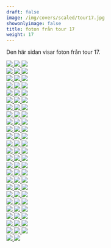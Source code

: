 ```yaml
---  
draft: false  
image: /img/covers/scaled/tour17.jpg  
showonlyimage: false  
title: foton från tour 17  
weight: 17  
---
```


Den här sidan visar foton från tour 17.

<div class="col-md-8"> <div class="row">  
<a href="/img/tour17/scaled/001.JPG" data-toggle="lightbox"         data-gallery="example-gallery" class="col-sm-4">
<img src="/img/tour17/thumbs/001.JPG" class="img-fluid"> </a>  
<a href="/img/tour17/scaled/002.JPG" data-toggle="lightbox"         data-gallery="example-gallery" class="col-sm-4">
<img src="/img/tour17/thumbs/002.JPG" class="img-fluid"> </a>  
<a href="/img/tour17/scaled/003.JPG" data-toggle="lightbox"         data-gallery="example-gallery" class="col-sm-4">
<img src="/img/tour17/thumbs/003.JPG" class="img-fluid"> </a> </div>
<div class="row">  
<a href="/img/tour17/scaled/004.JPG" data-toggle="lightbox"         data-gallery="example-gallery" class="col-sm-4">
<img src="/img/tour17/thumbs/004.JPG" class="img-fluid"> </a>  
<a href="/img/tour17/scaled/005.JPG" data-toggle="lightbox"         data-gallery="example-gallery" class="col-sm-4">
<img src="/img/tour17/thumbs/005.JPG" class="img-fluid"> </a>  
<a href="/img/tour17/scaled/006.JPG" data-toggle="lightbox"         data-gallery="example-gallery" class="col-sm-4">
<img src="/img/tour17/thumbs/006.JPG" class="img-fluid"> </a> </div>
<div class="row">  
<a href="/img/tour17/scaled/007.JPG" data-toggle="lightbox"         data-gallery="example-gallery" class="col-sm-4">
<img src="/img/tour17/thumbs/007.JPG" class="img-fluid"> </a>  
<a href="/img/tour17/scaled/008.JPG" data-toggle="lightbox"         data-gallery="example-gallery" class="col-sm-4">
<img src="/img/tour17/thumbs/008.JPG" class="img-fluid"> </a>  
<a href="/img/tour17/scaled/009.JPG" data-toggle="lightbox"         data-gallery="example-gallery" class="col-sm-4">
<img src="/img/tour17/thumbs/009.JPG" class="img-fluid"> </a> </div>
<div class="row">  
<a href="/img/tour17/scaled/010.JPG" data-toggle="lightbox"         data-gallery="example-gallery" class="col-sm-4">
<img src="/img/tour17/thumbs/010.JPG" class="img-fluid"> </a>  
<a href="/img/tour17/scaled/011.JPG" data-toggle="lightbox"         data-gallery="example-gallery" class="col-sm-4">
<img src="/img/tour17/thumbs/011.JPG" class="img-fluid"> </a>  
<a href="/img/tour17/scaled/012.JPG" data-toggle="lightbox"         data-gallery="example-gallery" class="col-sm-4">
<img src="/img/tour17/thumbs/012.JPG" class="img-fluid"> </a> </div>
<div class="row">  
<a href="/img/tour17/scaled/013.JPG" data-toggle="lightbox"         data-gallery="example-gallery" class="col-sm-4">
<img src="/img/tour17/thumbs/013.JPG" class="img-fluid"> </a>  
<a href="/img/tour17/scaled/014.JPG" data-toggle="lightbox"         data-gallery="example-gallery" class="col-sm-4">
<img src="/img/tour17/thumbs/014.JPG" class="img-fluid"> </a>  
<a href="/img/tour17/scaled/015.JPG" data-toggle="lightbox"         data-gallery="example-gallery" class="col-sm-4">
<img src="/img/tour17/thumbs/015.JPG" class="img-fluid"> </a> </div>
<div class="row">  
<a href="/img/tour17/scaled/016.JPG" data-toggle="lightbox"         data-gallery="example-gallery" class="col-sm-4">
<img src="/img/tour17/thumbs/016.JPG" class="img-fluid"> </a>  
<a href="/img/tour17/scaled/017.JPG" data-toggle="lightbox"         data-gallery="example-gallery" class="col-sm-4">
<img src="/img/tour17/thumbs/017.JPG" class="img-fluid"> </a>  
<a href="/img/tour17/scaled/018.JPG" data-toggle="lightbox"         data-gallery="example-gallery" class="col-sm-4">
<img src="/img/tour17/thumbs/018.JPG" class="img-fluid"> </a> </div>
<div class="row">  
<a href="/img/tour17/scaled/019.JPG" data-toggle="lightbox"         data-gallery="example-gallery" class="col-sm-4">
<img src="/img/tour17/thumbs/019.JPG" class="img-fluid"> </a>  
<a href="/img/tour17/scaled/020.JPG" data-toggle="lightbox"         data-gallery="example-gallery" class="col-sm-4">
<img src="/img/tour17/thumbs/020.JPG" class="img-fluid"> </a>  
<a href="/img/tour17/scaled/021.JPG" data-toggle="lightbox"         data-gallery="example-gallery" class="col-sm-4">
<img src="/img/tour17/thumbs/021.JPG" class="img-fluid"> </a> </div>
<div class="row">  
<a href="/img/tour17/scaled/022.JPG" data-toggle="lightbox"         data-gallery="example-gallery" class="col-sm-4">
<img src="/img/tour17/thumbs/022.JPG" class="img-fluid"> </a>  
<a href="/img/tour17/scaled/023.JPG" data-toggle="lightbox"         data-gallery="example-gallery" class="col-sm-4">
<img src="/img/tour17/thumbs/023.JPG" class="img-fluid"> </a>  
<a href="/img/tour17/scaled/024.JPG" data-toggle="lightbox"         data-gallery="example-gallery" class="col-sm-4">
<img src="/img/tour17/thumbs/024.JPG" class="img-fluid"> </a> </div>
<div class="row">  
<a href="/img/tour17/scaled/025.JPG" data-toggle="lightbox"         data-gallery="example-gallery" class="col-sm-4">
<img src="/img/tour17/thumbs/025.JPG" class="img-fluid"> </a>  
<a href="/img/tour17/scaled/026.JPG" data-toggle="lightbox"         data-gallery="example-gallery" class="col-sm-4">
<img src="/img/tour17/thumbs/026.JPG" class="img-fluid"> </a>  
<a href="/img/tour17/scaled/027.JPG" data-toggle="lightbox"         data-gallery="example-gallery" class="col-sm-4">
<img src="/img/tour17/thumbs/027.JPG" class="img-fluid"> </a> </div>
<div class="row">  
<a href="/img/tour17/scaled/028.JPG" data-toggle="lightbox"         data-gallery="example-gallery" class="col-sm-4">
<img src="/img/tour17/thumbs/028.JPG" class="img-fluid"> </a>  
<a href="/img/tour17/scaled/029.JPG" data-toggle="lightbox"         data-gallery="example-gallery" class="col-sm-4">
<img src="/img/tour17/thumbs/029.JPG" class="img-fluid"> </a>  
<a href="/img/tour17/scaled/030.JPG" data-toggle="lightbox"         data-gallery="example-gallery" class="col-sm-4">
<img src="/img/tour17/thumbs/030.JPG" class="img-fluid"> </a> </div>
<div class="row">  
<a href="/img/tour17/scaled/031.JPG" data-toggle="lightbox"         data-gallery="example-gallery" class="col-sm-4">
<img src="/img/tour17/thumbs/031.JPG" class="img-fluid"> </a>  
<a href="/img/tour17/scaled/032.JPG" data-toggle="lightbox"         data-gallery="example-gallery" class="col-sm-4">
<img src="/img/tour17/thumbs/032.JPG" class="img-fluid"> </a>  
<a href="/img/tour17/scaled/033.JPG" data-toggle="lightbox"         data-gallery="example-gallery" class="col-sm-4">
<img src="/img/tour17/thumbs/033.JPG" class="img-fluid"> </a> </div>
<div class="row">  
<a href="/img/tour17/scaled/034.JPG" data-toggle="lightbox"         data-gallery="example-gallery" class="col-sm-4">
<img src="/img/tour17/thumbs/034.JPG" class="img-fluid"> </a>  
<a href="/img/tour17/scaled/035.JPG" data-toggle="lightbox"         data-gallery="example-gallery" class="col-sm-4">
<img src="/img/tour17/thumbs/035.JPG" class="img-fluid"> </a>  
<a href="/img/tour17/scaled/036.JPG" data-toggle="lightbox"         data-gallery="example-gallery" class="col-sm-4">
<img src="/img/tour17/thumbs/036.JPG" class="img-fluid"> </a> </div>
<div class="row">  
<a href="/img/tour17/scaled/037.JPG" data-toggle="lightbox"         data-gallery="example-gallery" class="col-sm-4">
<img src="/img/tour17/thumbs/037.JPG" class="img-fluid"> </a>  
<a href="/img/tour17/scaled/038.JPG" data-toggle="lightbox"         data-gallery="example-gallery" class="col-sm-4">
<img src="/img/tour17/thumbs/038.JPG" class="img-fluid"> </a>  
<a href="/img/tour17/scaled/039.JPG" data-toggle="lightbox"         data-gallery="example-gallery" class="col-sm-4">
<img src="/img/tour17/thumbs/039.JPG" class="img-fluid"> </a> </div>
<div class="row">  
<a href="/img/tour17/scaled/040.JPG" data-toggle="lightbox"         data-gallery="example-gallery" class="col-sm-4">
<img src="/img/tour17/thumbs/040.JPG" class="img-fluid"> </a>  
<a href="/img/tour17/scaled/041.JPG" data-toggle="lightbox"         data-gallery="example-gallery" class="col-sm-4">
<img src="/img/tour17/thumbs/041.JPG" class="img-fluid"> </a>  
<a href="/img/tour17/scaled/042.JPG" data-toggle="lightbox"         data-gallery="example-gallery" class="col-sm-4">
<img src="/img/tour17/thumbs/042.JPG" class="img-fluid"> </a> </div>
<div class="row">  
<a href="/img/tour17/scaled/043.JPG" data-toggle="lightbox"         data-gallery="example-gallery" class="col-sm-4">
<img src="/img/tour17/thumbs/043.JPG" class="img-fluid"> </a>  
<a href="/img/tour17/scaled/044.JPG" data-toggle="lightbox"         data-gallery="example-gallery" class="col-sm-4">
<img src="/img/tour17/thumbs/044.JPG" class="img-fluid"> </a>  
<a href="/img/tour17/scaled/045.JPG" data-toggle="lightbox"         data-gallery="example-gallery" class="col-sm-4">
<img src="/img/tour17/thumbs/045.JPG" class="img-fluid"> </a> </div>
<div class="row">  
<a href="/img/tour17/scaled/046.JPG" data-toggle="lightbox"         data-gallery="example-gallery" class="col-sm-4">
<img src="/img/tour17/thumbs/046.JPG" class="img-fluid"> </a>  
<a href="/img/tour17/scaled/047.JPG" data-toggle="lightbox"         data-gallery="example-gallery" class="col-sm-4">
<img src="/img/tour17/thumbs/047.JPG" class="img-fluid"> </a>  
<a href="/img/tour17/scaled/048.JPG" data-toggle="lightbox"         data-gallery="example-gallery" class="col-sm-4">
<img src="/img/tour17/thumbs/048.JPG" class="img-fluid"> </a> </div>
<div class="row">  
<a href="/img/tour17/scaled/049.JPG" data-toggle="lightbox"         data-gallery="example-gallery" class="col-sm-4">
<img src="/img/tour17/thumbs/049.JPG" class="img-fluid"> </a>  
<a href="/img/tour17/scaled/050.JPG" data-toggle="lightbox"         data-gallery="example-gallery" class="col-sm-4">
<img src="/img/tour17/thumbs/050.JPG" class="img-fluid"> </a>  
<a href="/img/tour17/scaled/051.JPG" data-toggle="lightbox"         data-gallery="example-gallery" class="col-sm-4">
<img src="/img/tour17/thumbs/051.JPG" class="img-fluid"> </a> </div>
<div class="row">  
<a href="/img/tour17/scaled/052.JPG" data-toggle="lightbox"         data-gallery="example-gallery" class="col-sm-4">
<img src="/img/tour17/thumbs/052.JPG" class="img-fluid"> </a>  
<a href="/img/tour17/scaled/053.JPG" data-toggle="lightbox"         data-gallery="example-gallery" class="col-sm-4">
<img src="/img/tour17/thumbs/053.JPG" class="img-fluid"> </a>  
<a href="/img/tour17/scaled/054.JPG" data-toggle="lightbox"         data-gallery="example-gallery" class="col-sm-4">
<img src="/img/tour17/thumbs/054.JPG" class="img-fluid"> </a> </div>
<div class="row">  
<a href="/img/tour17/scaled/055.JPG" data-toggle="lightbox"         data-gallery="example-gallery" class="col-sm-4">
<img src="/img/tour17/thumbs/055.JPG" class="img-fluid"> </a>  
<a href="/img/tour17/scaled/056.JPG" data-toggle="lightbox"         data-gallery="example-gallery" class="col-sm-4">
<img src="/img/tour17/thumbs/056.JPG" class="img-fluid"> </a>  
<a href="/img/tour17/scaled/057.JPG" data-toggle="lightbox"         data-gallery="example-gallery" class="col-sm-4">
<img src="/img/tour17/thumbs/057.JPG" class="img-fluid"> </a> </div>
<div class="row">  
<a href="/img/tour17/scaled/058.JPG" data-toggle="lightbox"         data-gallery="example-gallery" class="col-sm-4">
<img src="/img/tour17/thumbs/058.JPG" class="img-fluid"> </a>  
<a href="/img/tour17/scaled/059.JPG" data-toggle="lightbox"         data-gallery="example-gallery" class="col-sm-4">
<img src="/img/tour17/thumbs/059.JPG" class="img-fluid"> </a>  
<a href="/img/tour17/scaled/060.JPG" data-toggle="lightbox"         data-gallery="example-gallery" class="col-sm-4">
<img src="/img/tour17/thumbs/060.JPG" class="img-fluid"> </a> </div>
<div class="row">  
<a href="/img/tour17/scaled/061.JPG" data-toggle="lightbox"         data-gallery="example-gallery" class="col-sm-4">
<img src="/img/tour17/thumbs/061.JPG" class="img-fluid"> </a>  
<a href="/img/tour17/scaled/062.JPG" data-toggle="lightbox"         data-gallery="example-gallery" class="col-sm-4">
<img src="/img/tour17/thumbs/062.JPG" class="img-fluid"> </a>  
<a href="/img/tour17/scaled/063.JPG" data-toggle="lightbox"         data-gallery="example-gallery" class="col-sm-4">
<img src="/img/tour17/thumbs/063.JPG" class="img-fluid"> </a> </div>
<div class="row">  
<a href="/img/tour17/scaled/064.JPG" data-toggle="lightbox"         data-gallery="example-gallery" class="col-sm-4">
<img src="/img/tour17/thumbs/064.JPG" class="img-fluid"> </a>  
<a href="/img/tour17/scaled/065.JPG" data-toggle="lightbox"         data-gallery="example-gallery" class="col-sm-4">
<img src="/img/tour17/thumbs/065.JPG" class="img-fluid"> </a>  
<a href="/img/tour17/scaled/066.JPG" data-toggle="lightbox"         data-gallery="example-gallery" class="col-sm-4">
<img src="/img/tour17/thumbs/066.JPG" class="img-fluid"> </a> </div>
<div class="row">  
<a href="/img/tour17/scaled/067.JPG" data-toggle="lightbox"         data-gallery="example-gallery" class="col-sm-4">
<img src="/img/tour17/thumbs/067.JPG" class="img-fluid"> </a>  
<a href="/img/tour17/scaled/068.JPG" data-toggle="lightbox"         data-gallery="example-gallery" class="col-sm-4">
<img src="/img/tour17/thumbs/068.JPG" class="img-fluid"> </a>  
<a href="/img/tour17/scaled/069.JPG" data-toggle="lightbox"         data-gallery="example-gallery" class="col-sm-4">
<img src="/img/tour17/thumbs/069.JPG" class="img-fluid"> </a> </div>
<div class="row">  
<a href="/img/tour17/scaled/070.JPG" data-toggle="lightbox"         data-gallery="example-gallery" class="col-sm-4">
<img src="/img/tour17/thumbs/070.JPG" class="img-fluid"> </a>  
<a href="/img/tour17/scaled/071.JPG" data-toggle="lightbox"         data-gallery="example-gallery" class="col-sm-4">
<img src="/img/tour17/thumbs/071.JPG" class="img-fluid"> </a>  
<a href="/img/tour17/scaled/072.JPG" data-toggle="lightbox"         data-gallery="example-gallery" class="col-sm-4">
<img src="/img/tour17/thumbs/072.JPG" class="img-fluid"> </a> </div>
<div class="row">  
<a href="/img/tour17/scaled/073.JPG" data-toggle="lightbox"         data-gallery="example-gallery" class="col-sm-4">
<img src="/img/tour17/thumbs/073.JPG" class="img-fluid"> </a>  
<a href="/img/tour17/scaled/074.JPG" data-toggle="lightbox"         data-gallery="example-gallery" class="col-sm-4">
<img src="/img/tour17/thumbs/074.JPG" class="img-fluid"> </a> </div>
</div>
